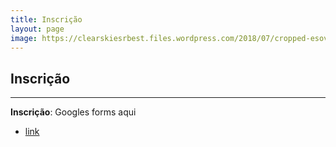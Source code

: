 ```yaml
---
title: Inscrição
layout: page
image: https://clearskiesrbest.files.wordpress.com/2018/07/cropped-esoview1.jpg
---
```

## Inscrição
---
**Inscrição**: 
Googles forms aqui

- [link][pfs]

[pfs]:  http://sumire.ipmu.jp/pfs/intro.html
